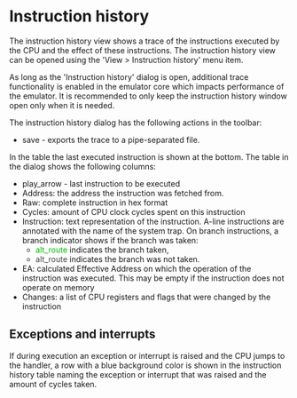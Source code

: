 # Instruction history

The instruction history view shows a trace of the instructions executed by the
CPU and the effect of these instructions. The instruction history view can be
opened using the 'View > Instruction history' menu item.

<div class="warning">
As long as the 'Instruction history' dialog is open, additional trace
functionality is enabled in the emulator core which impacts performance
of the emulator. It is recommended to only keep the instruction history
window open only when it is needed.
</div>

The instruction history dialog has the following actions in the toolbar:
 * <span class="material-symbols-rounded">save</span> - exports the trace to
   a pipe-separated file.

In the table the last executed instruction is shown at the bottom.
The table in the dialog shows the following columns:
 * <span class="material-symbols-rounded">play_arrow</span> -
     last instruction to be executed
 * Address: the address the instruction was fetched from.
 * Raw: complete instruction in hex format
 * Cycles: amount of CPU clock cycles spent on this instruction
 * Instruction: text representation of the instruction. A-line instructions are
   annotated with the name of the system trap.
   On branch instructions, a branch indicator shows if the branch was taken:
    * <span class="material-symbols-rounded" style="color: #00bb00">alt_route</span>
      indicates the branch taken,
    * <span class="material-symbols-rounded" style="color: #444444">alt_route</span>
      indicates the branch was not taken.
 * EA: calculated Effective Address on which the operation of the instruction
   was executed. This may be empty if the instruction does not operate on memory
 * Changes: a list of CPU registers and flags that were changed by the instruction
 
## Exceptions and interrupts
If during execution an exception or interrupt is raised and the CPU jumps to
the handler, a row with a blue background color is shown in the instruction history
table naming the exception or interrupt that was raised and the amount of cycles
taken.
